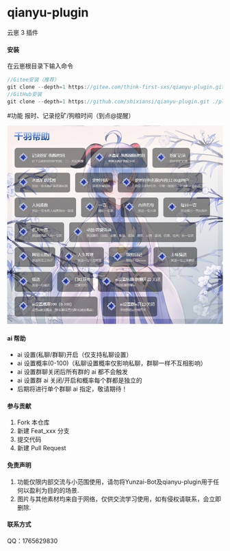 # qianyu-plugin

云崽 3 插件

#### 安装

在云崽根目录下输入命令

```js
//Gitee安装（推荐）
git clone --depth=1 https://gitee.com/think-first-sxs/qianyu-plugin.git ./plugins/qianyu-plugin/
//GitHub安装
git clone --depth=1 https://github.com/shixiansi/qianyu-plugin.git ./plugins/qianyu-plugin/
```

#功能
报时、记录挖矿/狗粮时间（到点@提醒）

![image-20221005174649110](./resources/img/help.jpg)

#### ai 帮助

- ai 设置(私聊/群聊)开启（仅支持私聊设置）
- ai 设置概率(0-100)（私聊设置概率仅影响私聊，群聊一样不互相影响）
- ai 设置群聊关闭后所有群的 ai 都不会触发
- ai 设置群 ai 关闭/开启和概率每个群都是独立的
- 后期将进行单个群聊 ai 指定，敬请期待！

####  参与贡献

1. Fork 本仓库
2. 新建 Feat_xxx 分支
3. 提交代码
4. 新建 Pull Request

#### 免责声明

1. 功能仅限内部交流与小范围使用，请勿将Yunzai-Bot及qianyu-plugin用于任何以盈利为目的的场景.
2. 图片与其他素材均来自于网络，仅供交流学习使用，如有侵权请联系，会立即删除.

#### 联系方式

QQ：1765629830
